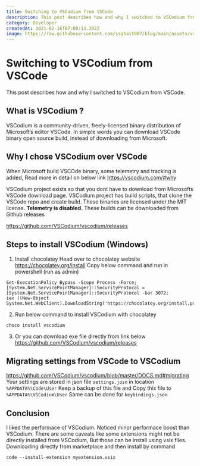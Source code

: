 ```yaml
---
title: Switching to VSCodium from VSCode
description: This post describes how and why I switched to VSCodium from VSCode.
category: Developer
createdAt: 2021-02-16T07:00:13.392Z
image: https://raw.githubusercontent.com/ssghait007/blog/main/assets/vscodium.png
---
```




# Switching to VSCodium from VSCode

This post describes how and why I switched to VSCodium from VSCode.

## What is VSCodium ?
VSCodium is a community-driven, freely-licensed binary distribution of Microsoft’s editor VSCode.
In simple words you can download VSCode binary open source build, instead of downloading from Microsoft.

## Why I chose VSCodium over VSCode
When Microsoft build VSCOde binary, some telemetry and tracking is added, 
Read more in detail on below link
https://vscodium.com/#why 

VSCodium project exists so that you dont have to download from Microsofts VSCode download page.
VSCodium project has build scripts, that clone the VSCode repo and create build.
These binaries are licensed under the MIT license. **Telemetry is disabled.**
These builds can be downloaded from Github releases

https://github.com/VSCodium/vscodium/releases  

## Steps to install VSCodium (Windows)
1. Install chocolatey
Head over to chocolatey website https://chocolatey.org/install
Copy below command and run in powershell (run as admin)

```bash{1,3-5}
Set-ExecutionPolicy Bypass -Scope Process -Force;
[System.Net.ServicePointManager]::SecurityProtocol = [System.Net.ServicePointManager]::SecurityProtocol -bor 3072;
iex ((New-Object System.Net.WebClient).DownloadString('https://chocolatey.org/install.ps1'))
  ```
2. Run below command to install VSCodium with chocolatey

```bash{1,3-5}
choco install vscodium
```
3. Or you can download exe file directly from link below 
https://github.com/VSCodium/vscodium/releases

## Migrating settings from VSCode to VSCodium 
https://github.com/VSCodium/vscodium/blob/master/DOCS.md#migrating
Your settings are stored in json file `settings.josn` in location `%APPDATA%\Code\User`
Keep a backup of this file and Copy this file to `%APPDATA%\VSCodium\User`
Same can be done for `keybindings.json`

## Conclusion
I liked the performace of VSCodium. Noticed minor performace boost than VSCodium.
There are some caveats like some extensions might not be directly installed from VSCodium, 
But those can be install using vsix files. Downloading directly from marketplace and then install by command
```
code --install-extension myextension.vsix
```




